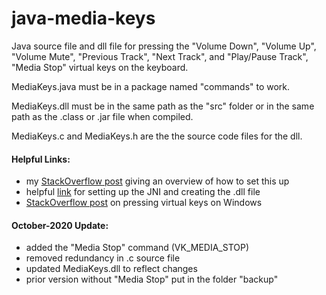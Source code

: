 # java-media-keys
Java source file and dll file for pressing the "Volume Down", "Volume Up", "Volume Mute", "Previous Track", "Next Track", and "Play/Pause Track", "Media Stop" virtual keys on the keyboard.

MediaKeys.java must be in a package named "commands" to work.

MediaKeys.dll must be in the same path as the "src" folder or in the same path as the .class or .jar file when compiled.

MediaKeys.c and MediaKeys.h are the the source code files for the dll.

#### Helpful Links:
 - my [StackOverflow post](https://stackoverflow.com/a/55321025/11039508) giving an overview of how to set this up
 - helpful [link](https://www3.ntu.edu.sg/home/ehchua/programming/java/JavaNativeInterface.html) for setting up the JNI and creating the .dll file
 - [StackOverflow post](https://stackoverflow.com/a/2969148/11039508) on pressing virtual keys on Windows

#### October-2020 Update:
 - added the "Media Stop" command (VK_MEDIA_STOP)
 - removed redundancy in .c source file
 - updated MediaKeys.dll to reflect changes
 - prior version without "Media Stop" put in the folder "backup"
